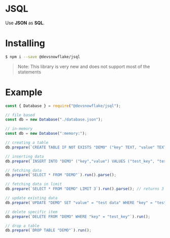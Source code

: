 # JSQL
Use **JSON** as **SQL**.

# Installing

```sh
$ npm i --save @devsnowflake/jsql
```

> Note: This library is very new and does not support most of the statements

# Example

```js
const { Database } = require("@devsnowflake/jsql");

// file based
const db = new Database("./database.json");

// in-memory
const db = new Database(":memory:");

// creating a table
db.prepare(`CREATE TABLE IF NOT EXISTS "DEMO" ("key" TEXT, "value" TEXT)`).run();

// inserting data
db.prepare(`INSERT INTO "DEMO" ("key","value") VALUES ("test_key", "test_value")`).run();

// fetching data
db.prepare(`SELECT * FROM "DEMO"`).run().parse();

// fetching data in limit
db.prepare(`SELECT * FROM "DEMO" LIMIT 3`).run().parse(); // returns 3 items if available

// update existing data
db.prepare(`UPDATE "DEMO" SET "value" = "test data" WHERE "key" = "test_key"`).run()

// delete specific item
db.prepare(`DELETE FROM "DEMO" WHERE "key" = "test_key"`).run();

// drop a table
db.prepare(`DROP TABLE "DEMO"`).run();
```